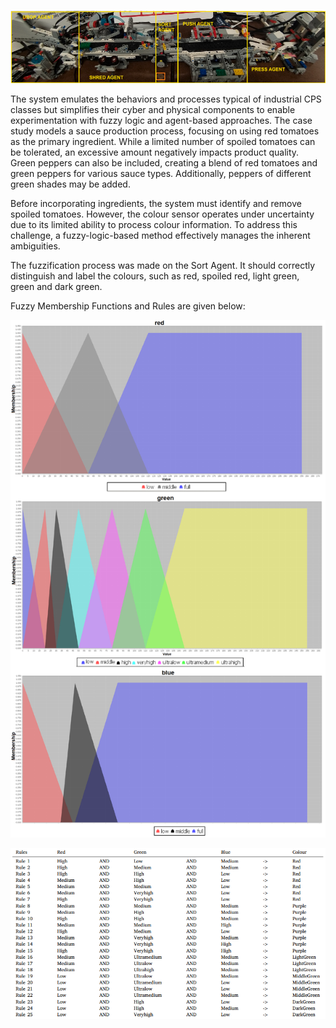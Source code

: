 ![screenshot](system.png)

The system emulates the behaviors and processes typical of industrial CPS classes but simplifies their cyber and physical components to enable experimentation with fuzzy logic and agent-based approaches. The case study models a sauce production process, focusing on using red tomatoes as the primary ingredient. While a limited number of spoiled tomatoes can be tolerated, an excessive amount negatively impacts product quality. Green peppers can also be included, creating a blend of red tomatoes and green peppers for various sauce types. Additionally, peppers of different green shades may be added.

Before incorporating ingredients, the system must identify and remove spoiled tomatoes. However, the colour sensor operates under uncertainty due to its limited ability to process colour information. To address this challenge, a fuzzy-logic-based method effectively manages the inherent ambiguities.

The fuzzification process was made on the Sort Agent. It should correctly distinguish and label the colours, such as red, spoiled red, light green, green and dark green.

Fuzzy Membership Functions and Rules are given below:

![screenshot](fuzzies.png)

![screenshot](rules.png)





